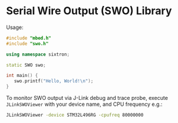 # Serial Wire Output (SWO) Library

Usage:
  
```cpp
#include "mbed.h"
#include "swo.h"

using namespace sixtron;

static SWO swo;

int main() {
   swo.printf("Hello, World!\n");
}
```
  
To monitor SWO output via J-Link debug and trace probe, execute
`JLinkSWOViewer` with your device name, and CPU frequency e.g.:

```sh
JLinkSWOViewer -device STM32L496RG -cpufreq 80000000
```
